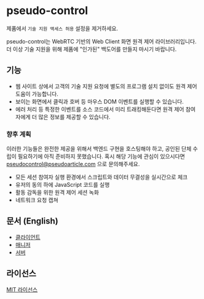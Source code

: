 # pseudo-control
제품에서 `기술 지원 액세스 허용` 설정을 제거하세요.

pseudo-control는 WebRTC 기반의 Web Client 화면 원격 제어 라이브러리입니다. 더 이상 기술 지원을 위해 제품에 "인가된" 백도어를 만들지 마시기 바랍니다.

## 기능
- 웹 사이트 상에서 고객의 기술 지원 요청에 별도의 프로그램 설치 없이도 원격 제어 도움이 가능합니다.
- 보이는 화면에서 클릭과 호버 등 마우스 DOM 이벤트를 실행할 수 있습니다.
- 에러 처리 등 특정한 이벤트를 소스 코드에서 미리 트래킹해둔다면 원격 제어 참여자에게 더 많은 정보를 제공할 수 있습니다.

### 향후 계획
이러한 기능들은 완전한 제공을 위해서 백엔드 구현을 호스팅해야 하고, 공인된 단체 수립이 필요하기에 아직 준비하지 못했습니다. 혹시 해당 기능에 관심이 있으시다면 pseudocontrol@pseudoarticle.com 으로 문의해주세요.

- 모든 세션 참여자 실행 환경에서 스크립트와 데이터 무결성을 실시간으로 체크
- 유저의 동의 하에 JavaScript 코드를 실행
- 활동 감독을 위한 원격 제어 세션 녹화
- 네트워크 요청 캡쳐

## 문서 (English)
- [클라이언트](pseudo-control-client/README.md)
- [매니저](pseudo-control-manager/README.md)
- [서버](pseudo-control-server/README.md)

## 라이선스
[MIT 라이선스](LICENSE)
